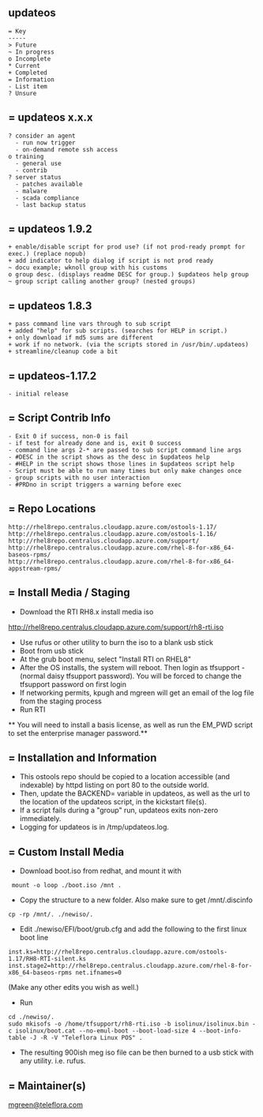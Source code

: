 updateos
--------
```
= Key
-----
> Future 
~ In progress
o Incomplete
* Current
+ Completed
= Information
- List item
? Unsure
```

= updateos x.x.x
----------------
```
? consider an agent
  - run now trigger
  - on-demand remote ssh access
o training
  - general use
  - contrib
? server status
  - patches available
  - malware
  - scada compliance
  - last backup status
```

= updateos 1.9.2
----------------
```
+ enable/disable script for prod use? (if not prod-ready prompt for exec.) (replace nopub)
+ add indicator to help dialog if script is not prod ready
~ docu example; wknoll group with his customs
o group desc. (displays readme DESC for group.) $updateos help group
~ group script calling another group? (nested groups)
```

= updateos 1.8.3
----------------
```
+ pass command line vars through to sub script
+ added "help" for sub scripts. (searches for HELP in script.)
+ only download if md5 sums are different
+ work if no network. (via the scripts stored in /usr/bin/.updateos)
+ streamline/cleanup code a bit 
```

= updateos-1.17.2
-----------------
```
- initial release
```

= Script Contrib Info 
---------------------
```
- Exit 0 if success, non-0 is fail
- if test for already done and is, exit 0 success
- command line args 2-* are passed to sub script command line args
- #DESC in the script shows as the desc in $updateos help
- #HELP in the script shows those lines in $updateos script help
- Script must be able to run many times but only make changes once
- group scripts with no user interaction
- #PRDno in script triggers a warning before exec
```

= Repo Locations
----------------
```
http://rhel8repo.centralus.cloudapp.azure.com/ostools-1.17/
http://rhel8repo.centralus.cloudapp.azure.com/ostools-1.16/
http://rhel8repo.centralus.cloudapp.azure.com/support/
http://rhel8repo.centralus.cloudapp.azure.com/rhel-8-for-x86_64-baseos-rpms/
http://rhel8repo.centralus.cloudapp.azure.com/rhel-8-for-x86_64-appstream-rpms/
```


= Install Media / Staging
-------------------------
- Download the RTI RH8.x install media iso  

http://rhel8repo.centralus.cloudapp.azure.com/support/rh8-rti.iso

- Use rufus or other utility to burn the iso to a blank usb stick 
- Boot from usb stick  
- At the grub boot menu, select "Install RTI on RHEL8"  
- After the OS installs, the system will reboot. Then login as tfsupport - (normal daisy tfsupport password). You will be forced to change the tfsupport password on first login  
- If networking permits, kpugh and mgreen will get an email of the log file from the staging process  
- Run RTI

** You will need to install a basis license, as well as run the EM_PWD script to set the enterprise manager password.**


= Installation and Information
------------------------------
- This ostools repo should be copied to a location accessible (and indexable) by httpd listing on port 80 to the outside world.
- Then, update the BACKEND= variable in updateos, as well as the url to the location of the updateos script, in the kickstart file(s).
- If a script fails during a "group" run, updateos exits non-zero immediately.
- Logging for updateos is in /tmp/updateos.log.


= Custom Install Media
----------------------
- Download boot.iso from redhat, and mount it with
```
 mount -o loop ./boot.iso /mnt .
```
- Copy the structure to a new folder.  Also make sure to get /mnt/.discinfo
```
cp -rp /mnt/. ./newiso/.
```
- Edit ./newiso/EFI/boot/grub.cfg and add the following to the first linux boot line
```
inst.ks=http://rhel8repo.centralus.cloudapp.azure.com/ostools-1.17/RH8-RTI-silent.ks inst.stage2=http://rhel8repo.centralus.cloudapp.azure.com/rhel-8-for-x86_64-baseos-rpms net.ifnames=0
```
(Make any other edits you wish as well.)
- Run
```
cd ./newiso/.
sudo mkisofs -o /home/tfsupport/rh8-rti.iso -b isolinux/isolinux.bin -c isolinux/boot.cat --no-emul-boot --boot-load-size 4 --boot-info-table -J -R -V "Teleflora Linux POS" .
```
- The resulting 900ish meg iso file can be then burned to a usb stick with any utility. i.e. rufus.


= Maintainer(s)
---------------
mgreen@teleflora.com
